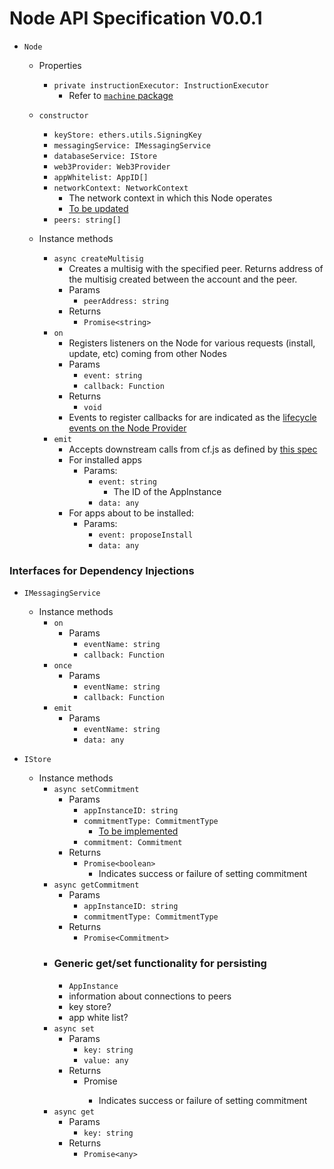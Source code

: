 # Node API Specification V0.0.1

- `Node`

  - Properties
    - `private instructionExecutor: InstructionExecutor`
      - Refer to [`machine` package](https://github.com/counterfactual/monorepo/blob/master/packages/machine/src/instruction-executor.ts#L22)
  - `constructor`

    - `keyStore: ethers.utils.SigningKey`
    - `messagingService: IMessagingService`
    - `databaseService: IStore`
    - `web3Provider: Web3Provider`
    - `appWhitelist: AppID[]`
    - `networkContext: NetworkContext`
      - The network context in which this Node operates
      - [To be updated](https://github.com/counterfactual/monorepo/blob/ac6bdcff3aad6ac67159c51446c611d4d1b55ce6/packages/cf.js/src/legacy/network.ts#L5-L11)
    - `peers: string[]`

  - Instance methods
    - `async createMultisig`
      - Creates a multisig with the specified peer. Returns address of the multisig created between the account and the peer.
      - Params
        - `peerAddress: string`
      - Returns
        - `Promise<string>`
    - `on`
      - Registers listeners on the Node for various requests (install, update, etc) coming from other Nodes
      - Params
        - `event: string`
        - `callback: Function`
      - Returns
        - `void`
      - Events to register callbacks for are indicated as the [lifecycle events on the Node Provider](https://github.com/counterfactual/monorepo/blob/master/packages/cf.js/API_REFERENCE.md#cfjs-typescript-package)
    - `emit`
      - Accepts downstream calls from cf.js as defined by [this spec](https://github.com/counterfactual/monorepo/blob/master/packages/cf.js/API_REFERENCE.md#public-methods)
      - For installed apps
        - Params:
          - `event: string`
            - The ID of the AppInstance
          - `data: any`
      - For apps about to be installed:
        - Params:
          - `event: proposeInstall`
          - `data: any`

### Interfaces for Dependency Injections

- `IMessagingService`

  - Instance methods
    - `on`
      - Params
        - `eventName: string`
        - `callback: Function`
    - `once`
      - Params
        - `eventName: string`
        - `callback: Function`
    - `emit`
      - Params
        - `eventName: string`
        - `data: any`

- `IStore`
  - Instance methods
    - `async setCommitment`
      - Params
        - `appInstanceID: string`
        - `commitmentType: CommitmentType`
          - [To be implemented](https://github.com/counterfactual/monorepo/blob/ac6bdcff3aad6ac67159c51446c611d4d1b55ce6/packages/cf.js/src/legacy/node/index.ts#L9-L12)
        - `commitment: Commitment`
      - Returns
        - `Promise<boolean>`
          - Indicates success or failure of setting commitment
    - `async getCommitment`
      - Params
        - `appInstanceID: string`
        - `commitmentType: CommitmentType`
      - Returns
        - `Promise<Commitment>`
    - ### Generic get/set functionality for persisting
      - `AppInstance`
      - information about connections to peers
      - key store?
      - app white list?
    - `async set`
      - Params
        - `key: string`
        - `value: any`
      - Returns
        - Promise<boolean>
          - Indicates success or failure of setting commitment
    - `async get`
      - Params
        - `key: string`
      - Returns
        - `Promise<any>`

